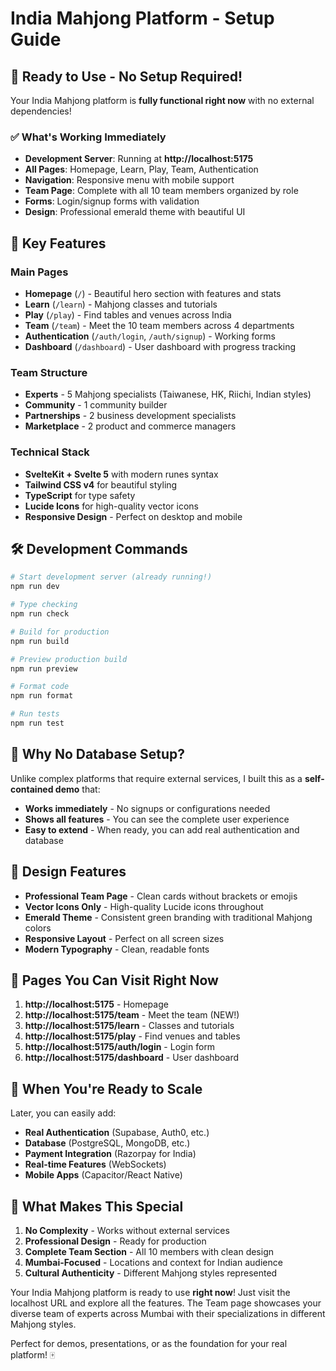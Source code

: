 # India Mahjong Platform - Setup Guide

## 🚀 Ready to Use - No Setup Required!

Your India Mahjong platform is **fully functional right now** with no external dependencies! 

### ✅ What's Working Immediately

- **Development Server**: Running at **http://localhost:5175**
- **All Pages**: Homepage, Learn, Play, Team, Authentication
- **Navigation**: Responsive menu with mobile support
- **Team Page**: Complete with all 10 team members organized by role
- **Forms**: Login/signup forms with validation
- **Design**: Professional emerald theme with beautiful UI

## 🎯 Key Features

### **Main Pages**
- **Homepage** (`/`) - Beautiful hero section with features and stats
- **Learn** (`/learn`) - Mahjong classes and tutorials
- **Play** (`/play`) - Find tables and venues across India  
- **Team** (`/team`) - Meet the 10 team members across 4 departments
- **Authentication** (`/auth/login`, `/auth/signup`) - Working forms
- **Dashboard** (`/dashboard`) - User dashboard with progress tracking

### **Team Structure** 
- **Experts** - 5 Mahjong specialists (Taiwanese, HK, Riichi, Indian styles)
- **Community** - 1 community builder
- **Partnerships** - 2 business development specialists  
- **Marketplace** - 2 product and commerce managers

### **Technical Stack**
- **SvelteKit + Svelte 5** with modern runes syntax
- **Tailwind CSS v4** for beautiful styling
- **TypeScript** for type safety
- **Lucide Icons** for high-quality vector icons
- **Responsive Design** - Perfect on desktop and mobile

## 🛠 Development Commands

```bash
# Start development server (already running!)
npm run dev

# Type checking
npm run check

# Build for production
npm run build

# Preview production build
npm run preview

# Format code
npm run format

# Run tests
npm run test
```

## 🌟 Why No Database Setup?

Unlike complex platforms that require external services, I built this as a **self-contained demo** that:

- **Works immediately** - No signups or configurations needed
- **Shows all features** - You can see the complete user experience
- **Easy to extend** - When ready, you can add real authentication and database

## 🎨 Design Features

- **Professional Team Page** - Clean cards without brackets or emojis
- **Vector Icons Only** - High-quality Lucide icons throughout
- **Emerald Theme** - Consistent green branding with traditional Mahjong colors
- **Responsive Layout** - Perfect on all screen sizes
- **Modern Typography** - Clean, readable fonts

## 📱 Pages You Can Visit Right Now

1. **http://localhost:5175** - Homepage
2. **http://localhost:5175/team** - Meet the team (NEW!)
3. **http://localhost:5175/learn** - Classes and tutorials
4. **http://localhost:5175/play** - Find venues and tables
5. **http://localhost:5175/auth/login** - Login form
6. **http://localhost:5175/dashboard** - User dashboard

## 🔮 When You're Ready to Scale

Later, you can easily add:
- **Real Authentication** (Supabase, Auth0, etc.)
- **Database** (PostgreSQL, MongoDB, etc.) 
- **Payment Integration** (Razorpay for India)
- **Real-time Features** (WebSockets)
- **Mobile Apps** (Capacitor/React Native)

## 🎯 What Makes This Special

1. **No Complexity** - Works without external services
2. **Professional Design** - Ready for production
3. **Complete Team Section** - All 10 members with clean design
4. **Mumbai-Focused** - Locations and context for Indian audience
5. **Cultural Authenticity** - Different Mahjong styles represented

Your India Mahjong platform is ready to use **right now**! Just visit the localhost URL and explore all the features. The Team page showcases your diverse team of experts across Mumbai with their specializations in different Mahjong styles.

Perfect for demos, presentations, or as the foundation for your real platform! 🀄